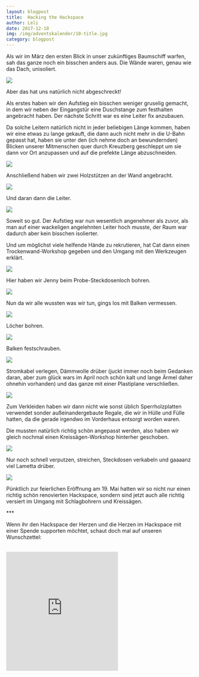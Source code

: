 ```yaml
---
layout: blogpost
title:  Hacking the Hackspace
author: Leli 
date: 2017-12-10
img: /img/adventskalender/10-title.jpg
category: blogpost
---
```



Als wir im März den ersten Blick in unser zukünftiges Baumschiff warfen, sah das ganze noch ein bisschen anders aus. Die Wände waren, genau wie das Dach, unisoliert.


<img src="/img/adventskalender/10-bevor-00.jpg" >


Aber das hat uns natürlich nicht abgeschreckt!

Als erstes haben wir den Aufstieg ein bisschen weniger gruselig gemacht, in dem wir neben der Eingangstür eine Duschstange zum festhalten angebracht haben.
Der nächste Schritt war es eine Leiter fix anzubauen. 

Da solche Leitern natürlich nicht in jeder beliebigen Länge kommen, haben wir eine etwas zu lange gekauft, die dann auch nicht mehr in die U-Bahn gepasst hat, haben sie unter den (ich nehme doch an bewundernden) Blicken unserer Mitmenschen quer durch Kreuzberg geschleppt um sie dann vor Ort anzupassen und auf die prefekte Länge abzuschneiden. 


<img src="/img/adventskalender/10-leiter-01.jpg">

Anschließend haben wir zwei Holzstützen an der Wand angebracht.

<img src="/img/adventskalender/10-leiter-03.jpg">

Und daran dann die Leiter. 

<img src="/img/adventskalender/10-leiter-04.jpg">




Soweit so gut. Der Aufstieg war nun wesentlich angenehmer als zuvor, als man auf einer wackeligen angelehnten Leiter hoch musste, der Raum war dadurch aber kein bisschen isolierter.

Und um möglichst viele helfende Hände zu rekrutieren, hat Cat dann einen Trockenwand-Workshop gegeben und den Umgang mit den Werkzeugen erklärt. 

<img src="/img/adventskalender/10-workshop-01.jpg">

Hier haben wir Jenny beim Probe-Steckdosenloch bohren. 

<img src="/img/adventskalender/10-workshop-02.jpg">



Nun da wir alle wussten was wir tun, gings los mit Balken vermessen.

<img src="/img/adventskalender/10-wand-01.jpg">

Löcher bohren. 

<img src="/img/adventskalender/10-wand-02.jpg">

Balken festschrauben. 

<img src="/img/adventskalender/10-wand-03.jpg">

Stromkabel verlegen, Dämmwolle drüber (juckt immer noch beim Gedanken daran, aber zum glück wars im April noch schön kalt und lange Ärmel daher ohnehin vorhanden) und das ganze mit einer Plastiplane verschließen. 

<img src="/img/adventskalender/10-wand-04.jpg">

Zum Verkleiden haben wir dann nicht wie sonst üblich Sperrholzplatten verwendet sonder außeinandergebaute Regale, die wir in Hülle und Fülle hatten, da die gerade irgendwo im Vorderhaus entsorgt worden waren.

Die mussten natürlich richtig schön angepasst werden, also haben wir gleich nochmal einen Kreissägen-Workshop hinterher geschoben. 

<img src="/img/adventskalender/10-wand-05.jpg">

Nur noch schnell verputzen, streichen, Steckdosen verkabeln und gaaaanz viel Lametta drüber.


<img src="/img/adventskalender/10-fertig-00.jpg">

Pünktlich zur feierlichen Eröffnung am 19. Mai hatten wir so nicht nur einen richtig schön renovierten Hackspace, sondern sind jetzt auch alle richtig versiert im Umgang mit Schlagbohrern und Kreissägen. 



\*\*\*

Wenn ihr den Hackspace der Herzen und die Herzen im Hackspace mit einer Spende supporten möchtet, schaut doch mal auf unseren Wunschzettel:

<br>
<iframe frameborder="0" marginheight="0" marginwidth="0" src="https://www.betterplace-widget.org/projects/58907?l=de" height="320">Informieren und spenden: <a href='https://www.betterplace.org/de/projects/58907-merry-drucking-adventskalender-der-heart-of-code-e-v' target='_blank'>„Merry Drucking - Adventskalender der Heart of Code e.V.“</a> auf betterplace.org öffnen.</iframe>
<br>
